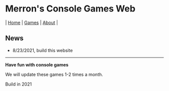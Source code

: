# Merron's Console Games Web

| [Home](merron-cmd.github.io/index) | [Games](/games) | [About](/about) |

## News
- 8/23/2021, build this website

-----
**Have fun with console games**

We will update these games 1-2 times a month.

Build in 2021
